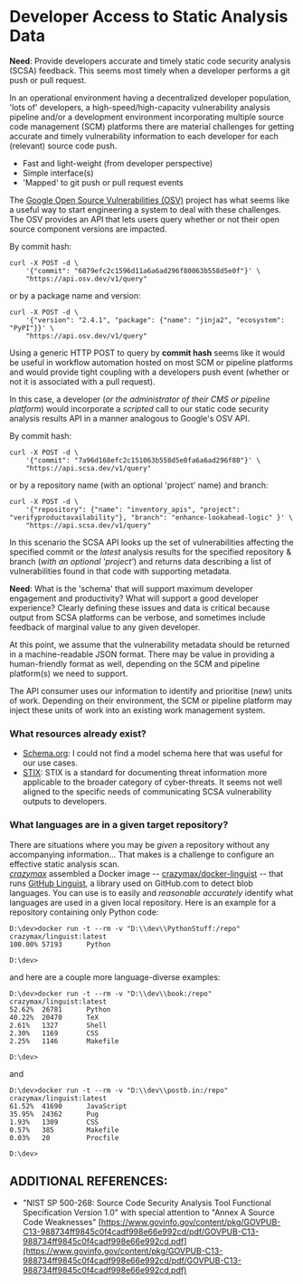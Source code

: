 # Developer Access to Static Analysis Data  

**Need**: Provide developers accurate and timely static code security analysis (SCSA) feedback.  This seems most timely when a developer performs a git push or pull request.  


In an operational environment having a decentralized developer population, 'lots of' developers, a high-speed/high-capacity vulnerability analysis pipeline and/or a development environment incorporating multiple source code management (SCM) platforms there are material challenges for getting accurate and timely vulnerability information to each developer for each (relevant) source code push.  

* Fast and light-weight (from developer perspective)  
* Simple interface(s)  
* 'Mapped' to git push or pull request events  

The [Google Open Source Vulnerabilities (OSV)](https://osv.dev/) project has what seems like a useful way to start engineering a system to deal with these challenges.  The OSV provides an API that lets users query whether or not their open source component versions are impacted.  

By commit hash:  
```terminal
curl -X POST -d \
    '{"commit": "6879efc2c1596d11a6a6ad296f80063b558d5e0f"}' \
    "https://api.osv.dev/v1/query"
```
or by a package name and version:  
```terminal
curl -X POST -d \
    '{"version": "2.4.1", "package": {"name": "jinja2", "ecosystem": "PyPI"}}' \
    "https://api.osv.dev/v1/query"
```

Using a generic HTTP POST to query by **commit hash** seems like it would be useful in workflow automation hosted on most SCM or pipeline platforms and would provide tight coupling with a developers push event (whether or not it is associated with a pull request).  

In this case, a developer (*or the administrator of their CMS or pipeline platform*) would incorporate a *scripted* call to our static code security analysis results API in a manner analogous to Google's OSV API.  

By commit hash:  
```terminal
curl -X POST -d \
    '{"commit": "7a96d168efc2c151063b558d5e0fa6a6ad296f80"}' \
    "https://api.scsa.dev/v1/query"
```
or by a repository name (with an optional 'project' name) and branch:  
```terminal
curl -X POST -d \
    '{"repository": {"name": "inventory_apis", "project": "verifyproductavailability"}, "branch": "enhance-lookahead-logic" }' \
    "https://api.scsa.dev/v1/query"
```

In this scenario the SCSA API looks up the set of vulnerabilities affecting the specified commit or the *latest* analysis results for the specified repository & branch (*with an optional 'project'*) and returns data describing a list of vulnerabilities found in that code with supporting metadata.  

**Need**:  What is the 'schema' that will support maximum developer engagement and productivity?  What will support a good developer experience?  Clearly defining these issues and data is critical because output from SCSA platforms can be verbose, and sometimes include feedback of marginal value to any given developer.  

At this point, we assume that the vulnerability metadata should be returned in a machine-readable JSON format.  There may be value in providing a human-friendly format as well, depending on the SCM and pipeline platform(s) we need to support.  

The API consumer uses our information to identify and prioritise (*new*) units of work.  Depending on their environment, the SCM or pipeline platform may inject these units of work into an existing work management system.  

### What resources already exist?  
* [Schema.org](https://schema.org/docs/schemas.html): I could not find a model schema here that was useful for our use cases.  
* [STIX](https://stixproject.github.io/about/): STIX is a standard for documenting threat information more applicable to the broader category of cyber-threats.  It seems not well aligned to the specific needs of communicating SCSA vulnerability outputs to developers.  


### What languages are in a given target repository?  
There are situations where you may be *given* a repository without any accompanying information...  That makes is a challenge to configure an effective static analysis scan.  
*[crazymax](https://crazymax.dev/)* assembled a Docker image -- [crazymax/docker-linguist](https://github.com/crazy-max/docker-linguist) -- that runs [GitHub Linguist](https://github.com/github/linguist), a library used on GitHub.com to detect blob languages.  You can use is to easily and *reasonable accurately* identify what languages are used in a given local repository.  Here is an example for a repository containing only Python code:  
```terminal
D:\dev>docker run -t --rm -v "D:\\dev\\PythonStuff:/repo" crazymax/linguist:latest
100.00% 57193      Python

D:\dev>
```
and here are a couple more language-diverse examples:  
```terminal
D:\dev>docker run -t --rm -v "D:\\dev\\book:/repo" crazymax/linguist:latest
52.62%  26781      Python
40.22%  20470      TeX
2.61%   1327       Shell
2.30%   1169       CSS
2.25%   1146       Makefile

D:\dev>
```
and  
```terminal
D:\dev>docker run -t --rm -v "D:\\dev\\postb.in:/repo" crazymax/linguist:latest
61.52%  41690      JavaScript
35.95%  24362      Pug
1.93%   1309       CSS
0.57%   385        Makefile
0.03%   20         Procfile

D:\dev>
```


## ADDITIONAL REFERENCES:  
* "NIST SP 500-268: Source Code Security Analysis Tool Functional Specification Version 1.0" with special attention to "Annex A Source Code Weaknesses" [https://www.govinfo.gov/content/pkg/GOVPUB-C13-988734ff9845c0f4cadf998e66e992cd/pdf/GOVPUB-C13-988734ff9845c0f4cadf998e66e992cd.pdf](https://www.govinfo.gov/content/pkg/GOVPUB-C13-988734ff9845c0f4cadf998e66e992cd/pdf/GOVPUB-C13-988734ff9845c0f4cadf998e66e992cd.pdf)